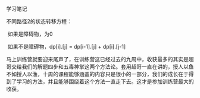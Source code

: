 学习笔记

不同路径2的状态转移方程：

​	如果是障碍物，为0

​	如果不是障碍物，dp[i].[j] = dp[i-1].[j] + dp[i].[j-1]



马上训练营就要迎来尾声了，在训练营这已经过去的九周中，收获最多的其实是超哥交给我们的解题四步和五毒神掌这两个方法论。套用超哥一直在讲的，授人以鱼不如授人以渔，十周的课程能够涵盖的内容只是很小的一部分，我们的成长在于得到了学习的方法，并且能够围绕着这个方法一直走下去。这才是参加训练营最大的收获。


